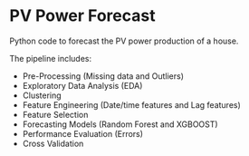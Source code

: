 # PV Power Forecast
 
Python code to forecast the PV power production of a house.

The pipeline includes:

- Pre-Processing (Missing data and Outliers)
- Exploratory Data Analysis (EDA)
- Clustering
- Feature Engineering (Date/time features and Lag features)
- Feature Selection 
- Forecasting Models (Random Forest and XGBOOST)
- Performance Evaluation (Errors)
- Cross Validation



